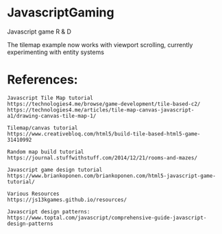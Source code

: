 # JavascriptGaming
Javascript game R &amp; D

The tilemap example now works with viewport scrolling, currently experimenting with entity systems


# References:
    Javascript Tile Map tutorial
    https://technologies4.me/browse/game-development/tile-based-c2/
    https://technologies4.me/articles/tile-map-canvas-javascript-a1/drawing-canvas-tile-map-1/
    
    Tilemap/canvas tutorial
    https://www.creativebloq.com/html5/build-tile-based-html5-game-31410992
    
    Random map build tutorial
    https://journal.stuffwithstuff.com/2014/12/21/rooms-and-mazes/
    
    Javascript game design tutorial
    https://www.briankoponen.com/briankoponen.com/html5-javascript-game-tutorial/

    Various Resources
    https://js13kgames.github.io/resources/

    Javascript design patterns:
    https://www.toptal.com/javascript/comprehensive-guide-javascript-design-patterns
